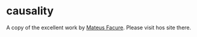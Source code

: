 # causality

A copy of the excellent work by [Mateus Facure](https://github.com/lewisbakkero/causality.git). Please visit hos site there. 